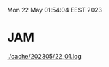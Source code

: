 Mon 22 May 01:54:04 EEST 2023
# JAM
<a href='./cache/202305/22_01.log'>./cache/202305/22_01.log</a>
